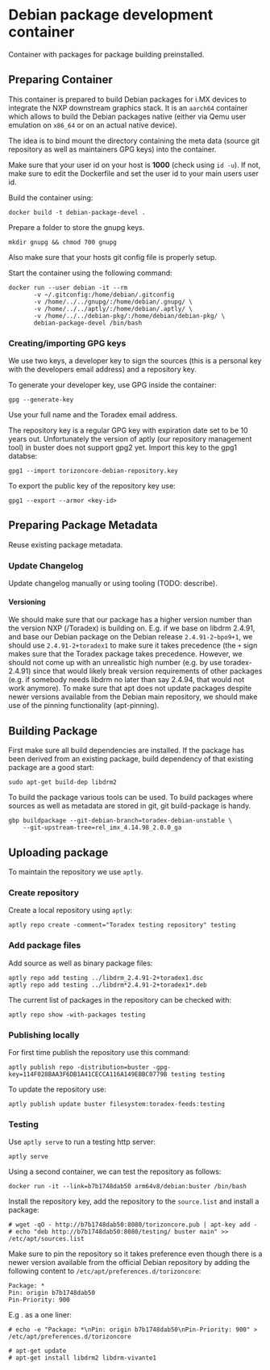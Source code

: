 # Debian package development container

Container with packages for package building preinstalled.

## Preparing Container

This container is prepared to build Debian packages for i.MX devices to
integrate the NXP downstream graphics stack. It is an `aarch64` container which
allows to build the Debian packages native (either via Qemu user emulation on
`x86_64` or on an actual native device).

The idea is to bind mount the directory containing the meta data (source git
repository as well as maintainers GPG keys) into the container.

Make sure that your user id on your host is **1000** (check using `id -u`). If
not, make sure to edit the Dockerfile and set the user id to your main users
user id.

Build the container using:

```
docker build -t debian-package-devel .
```

Prepare a folder to store the gnupg keys.

```
mkdir gnupg && chmod 700 gnupg
```

Also make sure that your hosts git config file is properly setup.

Start the container using the following command:
```
docker run --user debian -it --rm
       -v ~/.gitconfig:/home/debian/.gitconfig
       -v /home/../../gnupg/:/home/debian/.gnupg/ \
       -v /home/../../aptly/:/home/debian/.aptly/ \
       -v /home/../../debian-pkg/:/home/debian/debian-pkg/ \
       debian-package-devel /bin/bash
```

### Creating/importing GPG keys

We use two keys, a developer key to sign the sources (this is a personal key
with the developers email address) and a repository key.

To generate your developer key, use GPG inside the container:
```
gpg --generate-key
```

Use your full name and the Toradex email address.

The repository key is a regular GPG key with expiration date set to be 10 years
out. Unfortunately the version of aptly (our repository management tool) in
buster does not support gpg2 yet. Import this key to the gpg1 databse:

```
gpg1 --import torizoncore-debian-repository.key
```

To export the public key of the repository key use:
```
gpg1 --export --armor <key-id>
```

## Preparing Package Metadata

Reuse existing package metadata.

### Update Changelog

Update changelog manually or using tooling (TODO: describe).

#### Versioning

We should make sure that our package has a higher version number than the
version NXP (/Toradex) is building on. E.g. if we base on libdrm 2.4.91, and
base our Debian package on the Debian release `2.4.91-2~bpo9+1`, we should use
`2.4.91-2+toradex1` to make sure it takes precedence (the `+` sign makes sure
that the Toradex package takes precedence. However, we should not come up with
an unrealistic high number (e.g. by use toradex-2.4.91) since that would likely
break version requirements of other packages (e.g. if somebody needs libdrm
no later than say 2.4.94, that would not work anymore). To make sure that apt
does not update packages despite newer versions available from the Debian main
repository, we should make use of the pinning functionality (apt-pinning).

## Building Package

First make sure all build dependencies are installed. If the package has been
derived from an existing package, build dependency of that existing package are
a good start:

```
sudo apt-get build-dep libdrm2
```

To build the package various tools can be used. To build packages where sources
as well as metadata are stored in git, git build-package is handy.

```
gbp buildpackage --git-debian-branch=toradex-debian-unstable \
	--git-upstream-tree=rel_imx_4.14.98_2.0.0_ga
```

## Uploading package

To maintain the repository we use `aptly`.

### Create repository

Create a local repository using `aptly`:

```
aptly repo create -comment="Toradex testing repository" testing
```

### Add package files

Add source as well as binary package files:
```
aptly repo add testing ../libdrm_2.4.91-2+toradex1.dsc
aptly repo add testing ../libdrm*2.4.91-2+toradex1*.deb
```

The current list of packages in the repository can be checked with:
```
aptly repo show -with-packages testing
```

### Publishing locally

For first time publish the repository use this command:
```
aptly publish repo -distribution=buster -gpg-key=114F028BAA3F6DB1A41CECCA116A149EBBC0779B testing testing
```

To update the repository use:
```
aptly publish update buster filesystem:toradex-feeds:testing
```

### Testing

Use `aptly serve` to run a testing http server:
```
aptly serve
```

Using a second container, we can test the repository as follows:
```
docker run -it --link=b7b1748dab50 arm64v8/debian:buster /bin/bash
```

Install the repository key, add the repository to the `source.list` and install
a package:
```
# wget -qO - http://b7b1748dab50:8080/torizoncore.pub | apt-key add -
# echo "deb http://b7b1748dab50:8080/testing/ buster main" >> /etc/apt/sources.list
```

Make sure to pin the repository so it takes preference even though there is a
newer version available from the official Debian repository by adding the
following content to `/etc/apt/preferences.d/torizoncore`:
```
Package: *
Pin: origin b7b1748dab50
Pin-Priority: 900
```

E.g . as a one liner:
```
# echo -e "Package: *\nPin: origin b7b1748dab50\nPin-Priority: 900" > /etc/apt/preferences.d/torizoncore
```

```
# apt-get update
# apt-get install libdrm2 libdrm-vivante1
```
